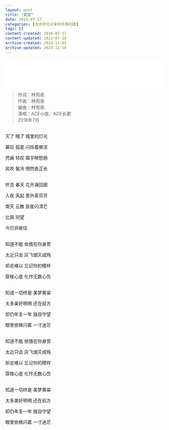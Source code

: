 ```yaml
---
layout: post
title: "星望"
date: 2018-07-17
categories: [也许你可以来听听我的歌]
tags: []
content-created: 2018-07-17
content-updated: 2022-07-18
archive-created: 2024-11-01
archive-updated: 2024-11-10
---
```


<iframe frameborder="no" border="0" marginwidth="0" marginheight="0" width="100%" height=86 src="//music.163.com/outchain/player?type=2&id=2118072845&auto=0&height=66"></iframe>

> 作词：林雨夜  
> 作曲：林雨夜  
> 编曲：林雨夜  
> 演唱：ACE小夜、ACE长歌  
> 2018年7月

<br>
灭了 暗了 城里的灯光

幕后 孤星 闪烁着微凉

凭阑 轻叹 眉宇映愁肠

风吹 鬓冷 惘然夜正长

<br>
怀念 春天 花开满回廊

入夜 风起 里外萦芬芳

南天 云散 辰星闪清芒

比肩 同望

今已非故往

<br>
知道不能 依偎在你身旁

太近只会 灰飞烟灭成殇

却总难以 忘记你的模样

穿梭心底 化作无数心伤

<br>
知道一切终是 美梦黄粱

太多美好明明 还在前方

却仍年复一年 独自守望

眼里依稀闪着 一寸迷茫

<br>
知道不能 依偎在你身旁

太近只会 灰飞烟灭成殇

却总难以 忘记你的模样

穿梭心底 化作无数心伤

<br>
知道一切终是 美梦黄粱

太多美好明明 还在前方

却仍年复一年 独自守望

眼里依稀闪着 一寸迷茫

